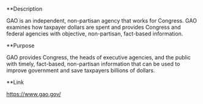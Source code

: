 **Description

GAO is an independent, non-partisan agency that works for Congress. GAO examines how taxpayer dollars are spent and provides Congress and federal agencies with objective, non-partisan, fact-based information.

**Purpose

GAO provides Congress, the heads of executive agencies, and the public with timely, fact-based, non-partisan information that can be used to improve government and save taxpayers billions of dollars.

**Link

https://www.gao.gov/